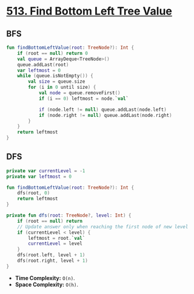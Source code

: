 # [513. Find Bottom Left Tree Value](https://leetcode.com/problems/find-bottom-left-tree-value/description/)

## BFS
```kotlin
fun findBottomLeftValue(root: TreeNode?): Int {
    if (root == null) return 0
    val queue = ArrayDeque<TreeNode>()
    queue.addLast(root)
    var leftmost = 0
    while (queue.isNotEmpty()) {
        val size = queue.size
        for (i in 0 until size) {
            val node = queue.removeFirst()
            if (i == 0) leftmost = node.`val`

            if (node.left != null) queue.addLast(node.left)
            if (node.right != null) queue.addLast(node.right)
        }
    }
    return leftmost
}
```

## DFS
```kotlin
private var currentLevel = -1
private var leftmost = 0

fun findBottomLeftValue(root: TreeNode?): Int {
    dfs(root, 0)
    return leftmost
}

private fun dfs(root: TreeNode?, level: Int) {
    if (root == null) return
    // Update answer only when reaching the first node of new level
    if (currentLevel < level) {
        leftmost = root.`val`
        currentLevel = level
    }
    dfs(root.left, level + 1)
    dfs(root.right, level + 1)
}
```
* **Time Complexity:** `O(n)`.
* **Space Complexity:** `O(h)`.